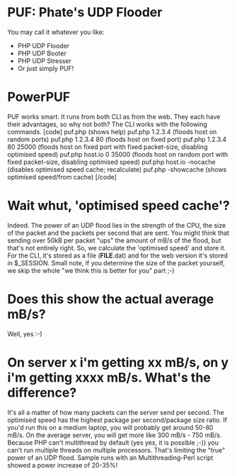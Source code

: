 PUF: Phate's UDP Flooder
===
You may call it whatever you like:
- PHP UDP Flooder
- PHP UDP Booter
- PHP UDP Stresser
- Or just simply PUF!

PowerPUF
===
PUF works smart. It runs from both CLI as from the web. They each have their advantages, so why not both? The CLI works with the following commands.
[code]
puf.php (shows help)
puf.php 1.2.3.4 (floods host on random ports)
puf.php 1.2.3.4 80 (floods host on fixed port)
puf.php 1.2.3.4 80 25000 (floods host on fixed port with fixed packet-size, disabling optimised speed)
puf.php host.io 0 35000 (floods host on random port with fixed packet-size, disabling optimised speed)
puf.php host.io -nocache (disables optimised speed cache; recalculate)
puf.php -showcache (shows optimised speed/from cache)
[/code]

Wait whut, 'optimised speed cache'?
===
Indeed. The power of an UDP flood lies in the strength of the CPU, the size of the packet and the packets per second that are sent. You might think that sending over 50kB per packet "ups" the amount of mB/s of the flood, but that's not entirely right. So, we calculate the 'optimised speed' and store it. For the CLI, it's stored as a file (__FILE__.dat) and for the web version it's stored in $_SESSION. Small note, if you determine the size of the packet yourself, we skip the whole "we think this is better for you" part ;-)

Does this show the actual average mB/s?
===
Well, yes :-)

On server x i'm getting xx mB/s, on y i'm getting xxxx mB/s. What's the difference?
===
It's all a matter of how many packets can the server send per second. The optimised speed has the highest package per second/package size ratio. If you'd run this on a medium laptop, you will probably get around 50-80 mB/s. On the average server, you will get more like 300 mB/s - 750 mB/s. Because PHP can't multithread by default (yes yes, it is possible ;-)) you can't run multiple threads on multiple processors. That's limiting the "true" power of an UDP flood. Sample runs with an Multithreading-Perl script showed a power increase of 20-35%!
